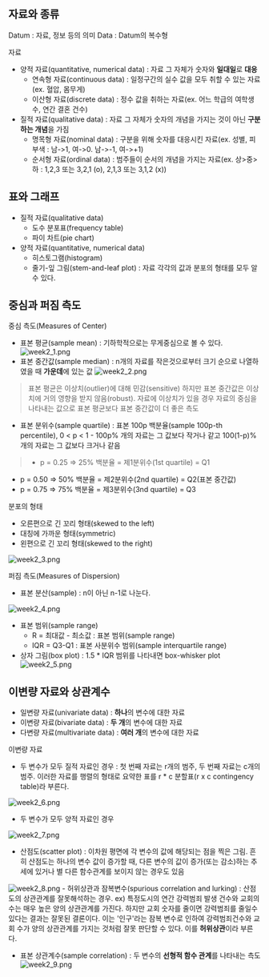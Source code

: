 ## 자료와 종류

Datum : 자료, 정보 등의 의미
Data : Datum의 복수형

자료
- 양적 자료(quantitative, numerical data) : 자료 그 자체가 숫자와 **일대일**로 **대응**
  - 연속형 자료(continuous data) : 일정구간의 실수 값을 모두 취할 수 있는 자료(ex. 혈압, 몸무게)
  - 이산형 자료(discrete data) : 정수 값을 취하는 자료(ex. 어느 학급의 여학생 수, 연간 결혼 건수)
- 질적 자료(qualitative data) : 자료 그 자체가 숫자의 개념을 가지는 것이 아닌 **구분하는 개념**을 가짐
  - 명목형 자료(nominal data) : 구분을 위해 숫자를 대응시킨 자료(ex. 성별, 피부색 : 남->1, 여->0. 남->-1, 여->+1)
  - 순서형 자료(ordinal data) : 범주들이 순서의 개념을 가지는 자료(ex. 상>중>하 : 1,2,3 또는 3,2,1 (o), 2,1,3 또는 3,1,2 (x))

## 표와 그래프

- 질적 자료(qualitative data)
  - 도수 분포표(frequency table)
  - 파이 차트(pie chart)
- 양적 자료(quantitative, numerical data)
  - 히스토그램(histogram)
  - 줄기-잎 그림(stem-and-leaf plot) : 자료 각각의 값과 분포의 형태를 모두 알 수 있다.

## 중심과 퍼짐 측도

중심 측도(Measures of Center)
- 표본 평균(sample mean) : 기하학적으로는 무게중심으로 볼 수 있다.
![week2_1.png](images/week2_1.png)
- 표본 중간값(sample median) : n개의 자료를 작은것으로부터 크기 순으로 나열하였을 때 **가운데**에 있는 값
![week2_2.png](images/week2_2.png)
 > 표본 평균은 이상치(outlier)에 대해 민감(sensitive) 하지만 표본 중간값은 이상치에 거의 영향을 받지 않음(robust). 자료에 이상치가 있을 경우 자료의 중심을 나타내는 값으로 표본 평균보다 표본 중간값이 더 좋은 측도
- 표본 분위수(sample quartile) : 표본 100p 백분율(sample 100p-th percentile), 0 < p < 1 - 100p% 개의 자료는 그 값보다 작거나 같고 100(1-p)% 개의 자료는 그 값보다 크거나 같음
 > - p = 0.25 => 25% 백분율 = 제1분위수(1st quartile) = Q1
 - p = 0.50 => 50% 백분율 = 제2분위수(2nd quartile) = Q2(표본 중간값)
 - p = 0.75 => 75% 백분율 = 제3분위수(3nd quartile) = Q3    

분포의 형태
- 오른편으로 긴 꼬리 형태(skewed to the left)
- 대칭에 가까운 형태(symmetric)
- 왼편으로 긴 꼬리 형태(skewed to the right)

![week2_3.png](images/week2_3.png)

퍼짐 측도(Measures of Dispersion)
- 표본 분산(sample) : n이 아닌 n-1로 나눈다.

![week2_4.png](images/week2_4.png)
- 표본 범위(sample range)
  - R = 최대값 - 최소값 : 표본 범위(sample range)    
  - IQR = Q3-Q1 : 표본 사분위수 범위(sample interquartile range)
- 상자 그림(box plot) : 1.5 * IQR 범위를 나타내면 box-whisker plot
![week2_5.png](images/week2_5.png)

## 이변량 자료와 상관계수

- 일변량 자료(univariate data) : **하나**의 변수에 대한 자료
- 이변량 자료(bivariate data) : **두 개**의 변수에 대한 자료
- 다변량 자료(multivariate data) : **여러 개**의 변수에 대한 자료

이변량 자료
- 두 변수가 모두 질적 자료인 경우 : 첫 번째 자료는 r개의 범주, 두 번째 자료는 c개의 범주. 이러한 자료를 행렬의 형태로 요약한 표를 r * c 분할표(r x c contingency table)라 부른다.

![week2_6.png](images/week2_6.png)

- 두 변수가 모두 양적 자료인 경우

![week2_7.png](images/week2_7.png)
  - 산점도(scatter plot) : 이차원 평면에 각 변수의 값에 해당되는 점을 찍은 그림. 흔히 산점도는 하나의 변수 값이 증가할 때, 다른 변수의 값이 증가(또는 감소)하는 추세에 있거나 별 다른 함수관계를 보이지 않는 경우도 있음

  ![week2_8.png](images/week2_8.png)
    - 허위상관과 잠복변수(spurious correlation and lurking) : 산점도의 상관관계를 잘못해석하는 경우. ex) 특정도시의 연간 강력범죄 발생 건수와 교회의 수는 매우 높은 양의 상관관계를 가진다. 하지만 교회 숫자를 줄이면 강력범죄를 줄일수 있다는 결과는 잘못된 결론이다. 이는 '인구'라는 잠복 변수로 인하여 강력범죄건수와 교회 수가 양의 상관관계를 가지는 것처럼 잘못 판단할 수 있다. 이를 **허위상관**이라 부른다.
  - 표본 상관계수(sample correlation) : 두 변수의 **선형적 함수 관계**를 나타내는 측도
  ![week2_9.png](images/week2_9.png)
